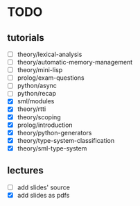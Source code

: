 # TODO

## tutorials

- [ ] theory/lexical-analysis
- [ ] theory/automatic-memory-management
- [ ] theory/mini-lisp
- [ ] prolog/exam-questions
- [ ] python/async
- [ ] python/recap
- [X] sml/modules
- [X] theory/rtti
- [X] theory/scoping
- [X] prolog/introduction
- [X] theory/python-generators
- [X] theory/type-system-classification
- [X] theory/sml-type-system

## lectures

- [ ] add slides' source
- [X] add slides as pdfs
